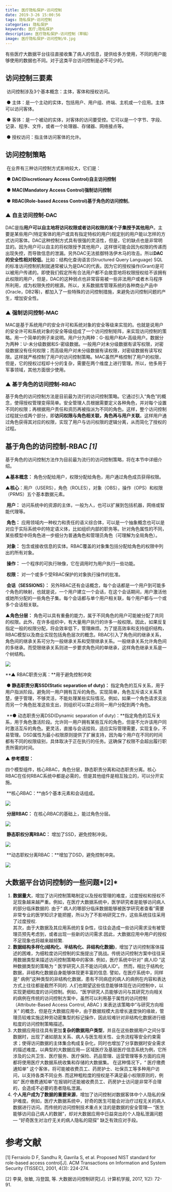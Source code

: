 ```yaml
---
title: 医疗隐私保护-访问控制
date: 2019-3-26 15:00:56
tags: 隐私保护-访问控制
categories: 隐私保护
keywords: 医疗;隐私保护 
description: 医疗隐私保护-访问控制（草稿）
image: 医疗隐私保护-访问控制/0.jpg
---
```


​	有些医疗大数据平台往往直接收集了病人的信息，提供给多方使用，不同的用户能够使用的数据也不同。对于这类平台访问控制是必不可少的。

## 访问控制三要素

​	访问控制涉及3个基本概念：主体，客体和授权访问。

​	● 主体：是一个主动的实体，包括用户、用户组、终端、主机或一个应用。主体可以访问客体。

​	● 客体：是一个被动的实体，对客体的访问要受控。它可以是一个字节、字段、记录、程序、文件，或者一个处理器、存储器、网络接点等。

​	● 授权访问：指主体访问客体的允许。



## 访问控制策略

​	在业界有三种访问控制方式影响较大，它们是：

​	● **DAC(Discretionary Access Control)自主访问控制**

​	● **MAC(Mandatory Access Control)强制访问控制**

​	● **RBAC(Role-based Access Control)基于角色的访问控制**。



### ▲ 自主访问控制-DAC

​	DAC是指**用户可以自主地将访问权限或者访问权限的某个子集授予其他用户**。主要是某些用户(特定客体的用户或具有指定特权的用户)规定别的用户能以怎样的方式访问客体。DAC这种控制方式具有很强的灵活性，但是，它的缺点也是非常明显的。因为用户可以自主的将权限授予其他用户，这样很可能会因为权限的传递而出现失控，而导致信息的泄漏。另外DAC无法抵御特洛伊木马的攻击。所以**DAC的安全性相对较低**。
​	比如：结构化查询语言(Structured Query Language) SQL的标准访问控制机制就通常被认为是DAC的代表。因为它的授权操作(Grant)是可以被用户传递的。即使我们假定所有合法用户都不会故意地将权限授权给不该拥有此权限的用户，但是，DAC的这种弱点也非常容易被一些非法用户或者木马程序所利用，成为权限失控的根源。所以，关系数据库管理系统的各种商业产品中(Oracle，DB2等)，都加入了一些特殊的访问控制措施，来避免访问控制问题的产生，增加安全性。



### ▲ 强制访问控制-MAC

​	MAC是基于系统用户的安全许可和系统对象的安全等级来实现的。也就是说用户的安全许可和系统对象的安全等级组成了一个访问控制矩阵，来实现访问控制的策略。
​	用一个简单的例子来说明。用户分为两种：G-般用户和A-高级用户。数据分为两种：U-未分级数据和S-密级数据。一般用户对未分级数据有读写权限，对密级数据没有任何权限；而高级用户对未分级数据有读权限，对密级数据有读写权限。这样就严格控制了用户的访问控制策略。
​	MAC虽然严格控制了用户的权限，但是，它的授权过程却十分的复杂，需要在两个维度上进行管理。所以，他多用于军事领域，其他方面很少使用。



### ▲ 基于角色的访问控制-RBAC

​	基于角色的访问控制方法是目前最为流行的访问控制策略。它通过引入“角色”的概念，使得授权管理变得简单。安全管理人员根据需要定义各种角色，并对每个设置不同的权限；再根据用户责任和资历再被指派为不同的角色。这样，整个访问控制过程就分成两个部分，即**访问权限与角色相关联，角色再与用户关联**。这样用户通过角色获得其对应的权限，实现了用户与访问权限的逻辑分离，从而简化了授权的过程。



## 基于角色的访问控制-RBAC *[1]*

基于角色的访问控制方法作为目前最为流行的访问控制策略，将在本节中详细介绍。

**▲基本概念：** 角色分配给用户，权限分配给角色，用户通过角色成员获得权限。

**▲核心**：用户（USERS），角色（ROLES），对象（OBS），操作（OPS）和权限（PRMS）五个基本数据元素。

​	**用户：** 访问系统中的资源的主体，一般为人，也可以扩展到包括机器，网络或智能代理等。

​	**角色：** 应用领域内一种权力和责任的语义综合体，可以是一个抽象概念也可以是对应于实际系统中的特定语义体，比如组织内部的职务等。针对角色属性的不同，某些模型中将角色进一步细分为普通角色和管理员角色（可理解为全局角色）。

​	**对象：** 包含或接收信息的实体。RBAC覆盖的对象集包括分配给角色的权限中列出的所有对象。

​	**操作：** 一个程序的可执行映像，它在调用时为用户执行一些功能。

​	**权限：** 对一个或多个受RBAC保护的对象执行操作的批准。

​	**会话（SESSIONS）：** 另外RBAC还有会话概念，每个会话都是一个用户到可能多个角色的映射，也就是说，一个用户建立一个会话，在这个会话期间，用户激活他或她所分配的一些角色子集。每个会话都与单个用户相关联，每个用户都与一个或多个会话相关联。

**▲角色分层：** 角色可以具有重叠的能力，属于不同角色的用户可能被分配了共同的权限。此外，在许多组织中，有大量用户执行的许多一般权限。因此，如果反复指定一般的权限分配，将会效率低下，管理麻烦。为了提高效率和支持组织结构，RBAC模型以及商业实现包括角色层次的概念。
​	RBAC引入了角色间的继承关系，角色间的继承关系可分为一般继承关系和受限继承关系。一般继承关系允许角色间的多继承。而受限继承关系则进一步要求角色间的单继承，这样角色继承关系是一个树结构。

![](医疗隐私保护-访问控制/1.png)

**▲ RBAC职责分离：**用于避免控制冲突

​	**● 静态职责分离SSD(Static separation of duty)：** 指定角色的互斥关系，用于用户指派阶段。避免同一用户拥有互斥的角色。实现简单，角色互斥语义关系清楚，便于管理，不够灵活，不能处理某些实际情况。例如，如果一个角色请求支出而另一个角色批准这些支出，则组织可以禁止将同一用户分配到两个角色。

​	**● 动态职责分离DSD(Dynamic separation of duty)：**指定角色的互斥关系，用于角色激活阶段。允许同一用户拥有某些互斥的角色，但是不允许该用户同时激活互斥的角色。更灵活，直接与会话挂钩，适应实际管理需要，实现复杂，不易管理。DSD属性为最小权限原则提供了扩展支持，因为每个用户在不同的时间都有不同的权限级别，具体取决于正在执行的任务。这确保了权限不会超出履行职责所需的时间。



**▲ 参考模型：**

​	四个模型组件，核心RBAC，角色分层，静态职责分离和动态职责分离。核心RBAC在任何RBAC系统中都是必需的，但是其他组件是相互独立的，可以分开实施。

​	**核心RBAC：**由5个基本元素和会话组成。

![](医疗隐私保护-访问控制/2.png)

​	**分层RBAC：** 在核心RBAC的基础上，能过角色分层。

![](医疗隐私保护-访问控制/3.png)

​	**静态职权分离RBAC：** 增加了SSD，避免控制冲突。

![](医疗隐私保护-访问控制/4.png)

​	**动态职权分离RBAC：**增加了DSD，避免控制冲突。

![](医疗隐私保护-访问控制/5.png)



## 大数据平台访问控制的一些问题*[2]*

1. **数据量大**，增加了访问控制策略制定以及授权管理的难度，过度授权和授权不足现象越来越严重。
   ​	例如，在医疗大数据系统中，医学研究者是能够访问病人的部分临床数据的. 由于“ 病人的哪部分临床数据能够被医学研究者查看”需要非常专业的医学知识才能把握，所以为了不影响研究工作，这些系统往往采用了过度授权.     
   ​	其次，由于大数据及其应用系统的复杂性，往往会造成一些访问需求没有被管理员预先考虑到，或者出现一些新的访问需求.因此，大数据应用中用户的授权不足现象也将越来越频繁.
2. **数据结构多样化(结构化、半结构化、非结构化数据)**，增加了访问控制客体描述的困难，为细粒度访问控制的实施提出了挑战。
   ​        传统访问控制方案中往往采用数据类型来描述访问控制策略中的客体. 例如，医疗系统中针对“ 病人ID ”这种数据类型的策略为 “ 医学研究人员不能访问病人ID“。 然而，相比于结构化数据，非结构化数据自身能够体现更丰富的信息. 譬如，在医疗系统中，同样是“ 病例”这种类型的非结构化数据，患有不同病症的病人的病例在内容和表达方式上往往都是截然不同的. 人们也期望这些信息能够体现在访问控制中，以实现更细粒度的访问控制。例如，“医学研究人员能够访问与其研究方向相关的病例在传统的访问控制方案中，虽然可以利用基于属性的访问控制（Attribute-Based Access Control, ABAC ) 来表达该策略中“与研究方向相关” 的概念，但是在大数据应用中，由于数据规模大且增长速度快的缘故，管理员较难实施这种劳动密集型的标记操作，因此较难针对非结构化数据进行细粒度的访问控制策略描述。
3. 大数据应用往往具有更加**复杂的数据用户类型**，并且在这些数据用户之间分享数据时，出现了诸如朋友关系、病人与医生相关性、业务流程等安全约束需求；使得访问数据的主体集合构成复杂化，同时也增加了分享数据时安全需求的描述难度。
   ​        以典型的大数据应用— 区域医疗及基层医疗信息系统为例，它所涉及的公共卫生、医疗服务、医疗保险、药品管理、运营管理等多方面的应用都将使用医疗大数据系统收集和存储的大数据集。 在这种情况下，“ 医疗缴费通知单” 这个客体，将可能被收费员工、药房护士、社保员工等多种用户访问，以支持各类不同业务. 而这种粗粒度的授权是不满足最小权限原则的，例如“ 医疗缴费通知单”在报销时还能被收费员工、药房护士访问是非常不合理的，会造成不必要的患者隐私泄漏。
4. **个人用户成为了数据的重要来源**，增加了访问控制对数据客体中个人隐私的保护难度。
   ​        例如，医疗大数据系统中，好奇的医生可能会对治疗过程无关的病人数据进行访问。而传统的访问控制技术重点关注的是数据的安全管理— “医生能够访问自己病人的数据”，却对大数据应用中日益突出的个人隐私泄漏问题— “好奇医生对治疗无关的病人隐私的窥探” 缺乏有效应对手段。











# 参考文献

[1] Ferraiolo D F, Sandhu R, Gavrila S, et al. Proposed NIST standard for role-based access control[J]. ACM Transactions on Information and System Security (TISSEC), 2001, 4(3): 224-274.

[2] 李昊, 张敏, 冯登国, 等. 大数据访问控制研究[J]. 计算机学报, 2017, 1(2): 72-91.